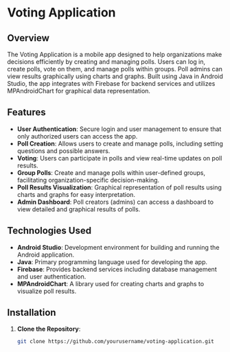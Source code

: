 # Voting Application

## Overview

The Voting Application is a mobile app designed to help organizations make decisions efficiently by creating and managing polls. Users can log in, create polls, vote on them, and manage polls within groups. Poll admins can view results graphically using charts and graphs. Built using Java in Android Studio, the app integrates with Firebase for backend services and utilizes MPAndroidChart for graphical data representation.

## Features

- **User Authentication**: Secure login and user management to ensure that only authorized users can access the app.
- **Poll Creation**: Allows users to create and manage polls, including setting questions and possible answers.
- **Voting**: Users can participate in polls and view real-time updates on poll results.
- **Group Polls**: Create and manage polls within user-defined groups, facilitating organization-specific decision-making.
- **Poll Results Visualization**: Graphical representation of poll results using charts and graphs for easy interpretation.
- **Admin Dashboard**: Poll creators (admins) can access a dashboard to view detailed and graphical results of polls.

## Technologies Used

- **Android Studio**: Development environment for building and running the Android application.
- **Java**: Primary programming language used for developing the app.
- **Firebase**: Provides backend services including database management and user authentication.
- **MPAndroidChart**: A library used for creating charts and graphs to visualize poll results.

## Installation

1. **Clone the Repository**:
   ```bash
   git clone https://github.com/yourusername/voting-application.git
